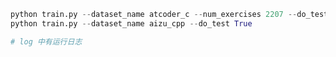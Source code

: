 

```python
python train.py --dataset_name atcoder_c --num_exercises 2207 --do_test True
python train.py --dataset_name aizu_cpp --do_test True
```

```python
# log 中有运行日志
```